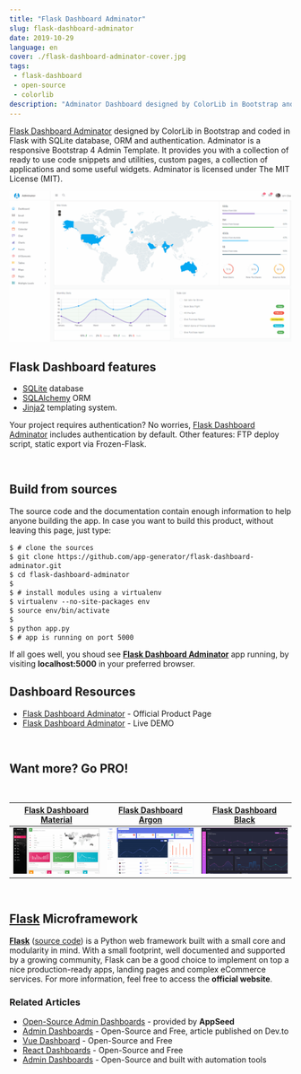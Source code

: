 ```yaml
---
title: "Flask Dashboard Adminator"
slug: flask-dashboard-adminator
date: 2019-10-29
language: en
cover: ./flask-dashboard-adminator-cover.jpg
tags:
 - flask-dashboard
 - open-source
 - colorlib
description: "Adminator Dashboard designed by ColorLib in Bootstrap and coded in Flask with SQLite database, ORM and authentication."
---
```


[Flask Dashboard Adminator](https://appseed.us/admin-dashboards/flask-dashboard-adminator) designed by ColorLib in Bootstrap and coded in Flask with SQLite database, ORM and authentication. 
Adminator is a responsive Bootstrap 4 Admin Template. It provides you with a collection of ready to use code snippets and utilities, custom pages, a collection of applications and some useful widgets. Adminator is licensed under The MIT License (MIT).

![Flask Dashboard Adminator - Open-Source Admin Panel](https://raw.githubusercontent.com/app-generator/static/master/products/flask-dashboard-adminator-intro.gif)

## Flask Dashboard features

- [SQLite](https://www.sqlite.org/index.html) database 
- [SQLAlchemy](https://flask-sqlalchemy.palletsprojects.com/en/2.x/) ORM
- [Jinja2](http://jinja.pocoo.org/docs/2.10/) templating system. 

Your project requires authentication? No worries, [Flask Dashboard Adminator](https://appseed.us/admin-dashboards/flask-dashboard-adminator) includes authentication by default. 
Other features: FTP deploy script, static export via Frozen-Flask.

<br />

## Build from sources

The source code and the documentation contain enough information to help anyone building the app. In case you want to build this product, without leaving this page, just type:

```
$ # clone the sources
$ git clone https://github.com/app-generator/flask-dashboard-adminator.git
$ cd flask-dashboard-adminator
$
$ # install modules using a virtualenv
$ virtualenv --no-site-packages env
$ source env/bin/activate
$
$ python app.py
$ # app is running on port 5000
```

If all goes well, you shoud see **[Flask Dashboard Adminator](https://appseed.us/admin-dashboards/flask-dashboard-adminator)** app running, by visiting **localhost:5000** in your preferred browser. 

## Dashboard Resources

- [Flask Dashboard Adminator](https://appseed.us/admin-dashboards/flask-dashboard-adminator) - Official Product Page
- [Flask Dashboard Adminator](https://flask-dashboard-adminator.appseed.us/) - Live DEMO

<br />

## Want more? Go PRO!

<br />

| [Flask Dashboard Material](https://appseed.us/admin-dashboards/flask-dashboard-material-pro) | [Flask Dashboard Argon](https://appseed.us/admin-dashboards/flask-dashboard-argon-pro) | [Flask Dashboard Black](https://appseed.us/admin-dashboards/flask-dashboard-black-pro) |
| --- | --- | --- |
| [![Flask Dashboard Material PRO](https://raw.githubusercontent.com/app-generator/static/master/products/flask-dashboard-material-pro-intro.gif)](https://appseed.us/admin-dashboards/flask-dashboard-material-pro)  | [![Flask Dashboard Argon PRO](https://raw.githubusercontent.com/app-generator/static/master/products/flask-dashboard-argon-pro-intro.gif)](https://appseed.us/admin-dashboards/flask-dashboard-argon-pro) | [![Flask Dashboard Black PRO](https://raw.githubusercontent.com/app-generator/static/master/products/flask-dashboard-black-pro-intro.gif)](https://appseed.us/admin-dashboards/flask-dashboard-black-pro)

<br />

## [Flask](https://palletsprojects.com/p/flask/) Microframework

**[Flask](https://palletsprojects.com/p/flask/)** ([source code](https://github.com/pallets/flask)) is a Python web framework built with a small core and modularity in mind. With a small footprint, well documented and supported by a growing community, Flask can be a good choice to implement on top a nice production-ready apps, landing pages and complex eCommerce services. For more information, feel free to access the **official website**.

### Related Articles

- [Open-Source Admin Dashboards](https://appseed.us/admin-dashboards/open-source) - provided by **AppSeed**
- [Admin Dashboards](https://dev.to/sm0ke/admin-dashboards-open-source-and-free-4aep) - Open-Source and Free, article published on Dev.to
- [Vue Dashboard](https://dev.to/sm0ke/vue-dashboard-open-source-apps-1gd1) - Open-Source and Free
- [React Dashboards](https://dev.to/sm0ke/react-dashboards-open-source-apps-1c7j) - Open-Source and Free
- [Admin Dashboards](https://blog.appseed.us/admin-dashboards-open-source-built-with-automation-tools/) - Open-Source and built with automation tools

